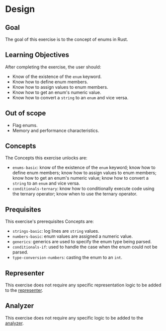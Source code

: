# Design

## Goal

The goal of this exercise is to the concept of enums in Rust. 

## Learning Objectives 

After completing the exercise, the user should:

- Know of the existence of the `enum` keyword.
- Know how to define enum members.
- Know how to assign values to enum members.
- Know how to get an enum's numeric value.
- Know how to convert a `string` to an `enum` and vice versa.

## Out of scope

- Flag enums.
- Memory and performance characteristics.

## Concepts

The Concepts this exercise unlocks are:

- `enums-basic`: know of the existence of the `enum` keyword; know how to define enum members; know how to assign values to enum members; know how to get an enum's numeric value; know how to convert a `string` to an `enum` and vice versa.
- `conditionals-ternary`: know how to conditionally execute code using the ternary operator; know when to use the ternary operator.

## Prequisites

This exercise's prerequisites Concepts are:

- `strings-basic`: log lines are `string` values.
- `numbers-basic`: enum values are assigned a numeric value.
- `generics`: generics are used to specify the enum type being parsed.
- `conditionals-if`: used to handle the case when the enum could not be parsed.
- `type-conversion-numbers`: casting the enum to an `int`.

## Representer

This exercise does not require any specific representation logic to be added to the [representer][representer].

## Analyzer

This exercise does not require any specific logic to be added to the [analyzer][analyzer].

[analyzer]: https://github.com/exercism/csharp-analyzer
[representer]: https://github.com/exercism/csharp-representer
[docs.microsoft.com-enum]: https://docs.microsoft.com/en-us/dotnet/csharp/language-reference/builtin-types/enum
